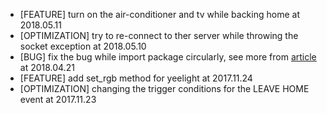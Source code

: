 - [FEATURE] turn on the air-conditioner and tv while backing home at 2018.05.11
- [OPTIMIZATION] try to re-connect to ther server while throwing the socket exception at 2018.05.10
- [BUG] fix the bug while import package circularly, see more from [article](http://blog.ihuxu.com/the-solution-to-the-problem-of-circular-import-in-python/) at 2018.04.21
- [FEATURE] add set_rgb method for yeelight at 2017.11.24
- [OPTIMIZATION] changing the trigger conditions for the LEAVE HOME event at 2017.11.23
